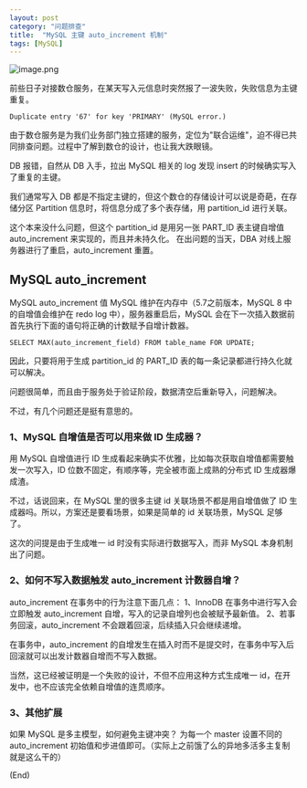 ```yaml
---
layout: post
category: "问题排查"
title:  "MySQL 主键 auto_increment 机制"
tags: [MySQL]
---
```


![image.png](https://i.loli.net/2020/07/28/L5JYE4pTbq1eOZc.png)


前些日子对接数仓服务，在某天写入元信息时突然报了一波失败，失败信息为主键重复。
```shell
Duplicate entry '67' for key 'PRIMARY' (MySQL error.)
```
由于数仓服务是为我们业务部门独立搭建的服务，定位为"联合运维"，迫不得已共同排查问题。过程中了解到数仓的设计，也让我大跌眼镜。






DB 报错，自然从 DB 入手，拉出 MySQL 相关的 log 发现 insert 的时候确实写入了重复的主键。

我们通常写入 DB 都是不指定主键的，但这个数仓的存储设计可以说是奇葩，在存储分区 Partition 信息时，将信息分成了多个表存储，用 partition_id 进行关联。

这个本来没什么问题，但这个 partition_id 是用另一张 PART_ID 表主键自增值 auto_increment 来实现的，而且并未持久化。 在出问题的当天，DBA 对线上服务器进行了重启，auto_increment 重置。

## MySQL auto_increment
MySQL auto_increment 值 MySQL 维护在内存中（5.7之前版本，MySQL 8 中的自增值会维护在 redo log 中），服务器重启后，MySQL 会在下一次插入数据前首先执行下面的语句将正确的计数赋予自增计数器。
```
SELECT MAX(auto_increment_field) FROM table_name FOR UPDATE;
```
因此，只要将用于生成 partition_id 的 PART_ID 表的每一条记录都进行持久化就可以解决。

问题很简单，而且由于服务处于验证阶段，数据清空后重新导入，问题解决。

不过，有几个问题还是挺有意思的。

### 1、MySQL 自增值是否可以用来做 ID 生成器？
用 MySQL 自增值进行 ID 生成看起来确实不优雅，比如每次获取自增值都需要触发一次写入，ID 位数不固定，有顺序等，完全被市面上成熟的分布式 ID 生成器爆成渣。

不过，话说回来，在 MySQL 里的很多主键 id 关联场景不都是用自增值做了 ID 生成器吗。所以，方案还是要看场景，如果是简单的 id 关联场景，MySQL 足够了。

这次的问提是由于生成唯一 id 时没有实际进行数据写入，而非 MySQL 本身机制出了问题。

### 2、如何不写入数据触发 auto_increment 计数器自增？
auto_increment 在事务中的行为注意下面几点：
1、InnoDB 在事务中进行写入会立即触发 auto_increment 自增，写入的记录自增列也会被赋予最新值。
2、若事务回滚，auto_increment 不会跟着回滚，后续插入只会继续递增。

在事务中，auto_increment 的自增发生在插入时而不是提交时，在事务中写入后回滚就可以出发计数器自增而不写入数据。

当然，这已经被证明是一个失败的设计，不但不应用这种方式生成唯一 id，在开发中，也不应该完全依赖自增值的连贯顺序。

### 3、其他扩展
如果 MySQL 是多主模型，如何避免主键冲突？
为每一个 master 设置不同的 auto_increment 初始值和步进值即可。（实际上之前饿了么的异地多活多主复制就是这么干的）

(End)



